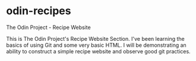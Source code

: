 # odin-recipes
The Odin Project - Recipe Website

This is The Odin Project's Recipe Website Section. I've been learning the basics of using Git and some very basic HTML. I will be demonstrating an ability to construct a simple recipe website and observe good git practices.